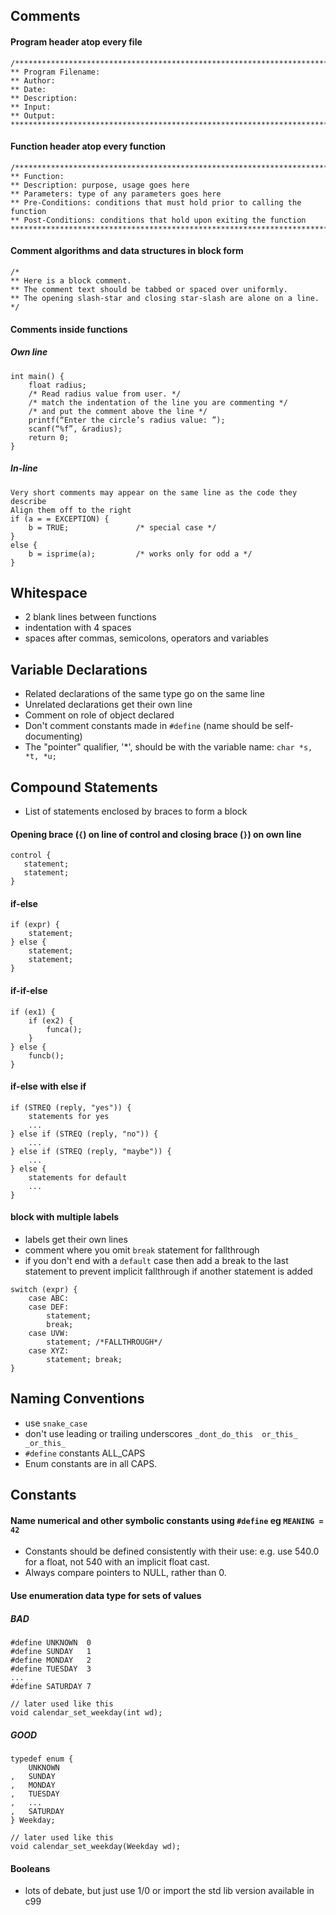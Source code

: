 ## Comments
#### Program header atop every file
```
/*******************************************************************************
** Program Filename:
** Author:
** Date:
** Description:
** Input:
** Output:
*******************************************************************************/
```

#### Function header atop every function
```
/*******************************************************************************
** Function:
** Description: purpose, usage goes here
** Parameters: type of any parameters goes here
** Pre-Conditions: conditions that must hold prior to calling the function
** Post-Conditions: conditions that hold upon exiting the function
*******************************************************************************/
```

#### Comment algorithms and data structures in block form
```
/*
** Here is a block comment.
** The comment text should be tabbed or spaced over uniformly.
** The opening slash-star and closing star-slash are alone on a line.
*/
```

#### Comments inside functions
##### Own line
```
int main() {
    float radius;
    /* Read radius value from user. */
    /* match the indentation of the line you are commenting */
    /* and put the comment above the line */
    printf(“Enter the circle’s radius value: ”);
    scanf(“%f”, &radius);
    return 0;
}
```

##### In-line
```
Very short comments may appear on the same line as the code they describe
Align them off to the right
if (a = = EXCEPTION) {
    b = TRUE;               /* special case */
}
else {
    b = isprime(a);         /* works only for odd a */
}
```

## Whitespace
- 2 blank lines between functions
- indentation with 4 spaces
- spaces after commas, semicolons, operators and variables

## Variable Declarations
- Related declarations of the same type go on the same line
- Unrelated declarations get their own line
- Comment on role of object declared
- Don't comment constants made in `#define` (name should be self-documenting)
- The "pointer" qualifier, '*', should be with the variable name: `char *s, *t, *u;`

## Compound Statements
- List of statements enclosed by braces to form a block
#### Opening brace (`{`) on line of control and closing brace (`}`) on own line
```
control {
   statement;
   statement;
}
```

#### if-else
```
if (expr) {
    statement;
} else {
    statement;
    statement;
}
```
#### if-if-else
```
if (ex1) {
    if (ex2) {
        funca();
    }
} else {
    funcb();
}
```
#### if-else with else if
```
if (STREQ (reply, "yes")) {
    statements for yes
    ...
} else if (STREQ (reply, "no")) {
    ...
} else if (STREQ (reply, "maybe")) {
    ...
} else {
    statements for default
    ...
}
```
#### block with multiple labels
- labels get their own lines
- comment where you omit `break` statement for fallthrough
- if you don't end with a `default` case then add a break to the last statement to prevent implicit fallthrough if another statement is added
```
switch (expr) {
    case ABC:
    case DEF:
        statement;
        break;
    case UVW:
        statement; /*FALLTHROUGH*/
    case XYZ:
        statement; break;
}
```

## Naming Conventions
- use `snake_case`
- don't use leading or trailing underscores `_dont_do_this  or_this_  _or_this_`
- `#define` constants ALL_CAPS
- Enum constants are in all CAPS.


## Constants
#### Name numerical and other symbolic constants using `#define` eg ```MEANING = 42```
- Constants should be defined consistently with their use: e.g. use 540.0 for a float, not 540 with an implicit float cast.
- Always compare pointers to NULL, rather than 0.
#### Use enumeration data type for sets of values
##### BAD
```
#define UNKNOWN  0
#define SUNDAY   1
#define MONDAY   2
#define TUESDAY  3
...
#define SATURDAY 7

// later used like this
void calendar_set_weekday(int wd);

```
##### GOOD
```
typedef enum {
    UNKNOWN
,   SUNDAY
,   MONDAY
,   TUESDAY
,   ...
,   SATURDAY
} Weekday;

// later used like this
void calendar_set_weekday(Weekday wd);

```

#### Booleans
- lots of debate, but just use 1/0 or import the std lib version available in c99
